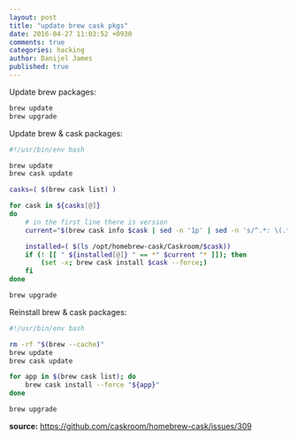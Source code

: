 ```yaml
---
layout: post
title: "update brew cask pkgs"
date: 2016-04-27 11:03:52 +0930
comments: true
categories: hacking
author: Danijel James
published: true
---
```

Update brew packages:

```bash
brew update
brew upgrade
```

Update brew &amp; cask packages:

```bash
#!/usr/bin/env bash

brew update
brew cask update

casks=( $(brew cask list) )

for cask in ${casks[@]}
do
    # in the first line there is version
    current="$(brew cask info $cask | sed -n '1p' | sed -n 's/^.*: \(.*\)$/\1/p')"

    installed=( $(ls /opt/homebrew-cask/Caskroom/$cask))
    if (! [[ " ${installed[@]} " == *" $current "* ]]); then
        (set -x; brew cask install $cask --force;)
    fi
done

brew upgrade
```

Reinstall brew &amp; cask packages:

```bash
#!/usr/bin/env bash

rm -rf "$(brew --cache)"
brew update
brew cask update

for app in $(brew cask list); do
	brew cask install --force "${app}"
done

brew upgrade
```

**source:** https://github.com/caskroom/homebrew-cask/issues/309
